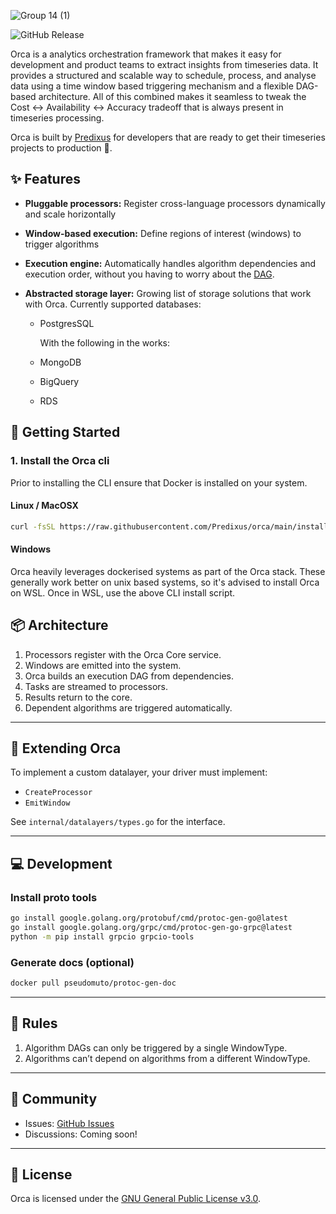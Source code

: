 ![Group 14 (1)](https://github.com/user-attachments/assets/f3725551-c19e-44cd-a8d4-f268bce5ac2a)

![GitHub Release](https://img.shields.io/github/v/release/Predixus/orca)

Orca is a analytics orchestration framework that makes it easy for development and product teams to
extract insights from timeseries data. It provides a structured and scalable way to schedule, process,
and analyse data using a time window based triggering mechanism and a flexible DAG-based
architecture. All of this combined makes it seamless to tweak the Cost <-> Availability <-> Accuracy
tradeoff that is always present in timeseries processing.

Orca is built by [Predixus](https://www.predixus.com) for developers that are ready to get their timeseries
projects to production 🚀.

## ✨ Features

- **Pluggable processors:** Register cross-language processors dynamically and scale horizontally
- **Window-based execution:** Define regions of interest (windows) to trigger algorithms
- **Execution engine:** Automatically handles algorithm dependencies and execution order,
  without you having to worry about the [DAG](https://en.wikipedia.org/wiki/Directed_acyclic_graph).
- **Abstracted storage layer:** Growing list of storage solutions that work with Orca. Currently supported databases:

  - PostgresSQL

    With the following in the works:

  - MongoDB
  - BigQuery
  - RDS

## 🚀 Getting Started

### 1. Install the Orca cli

Prior to installing the CLI ensure that Docker is installed on your system.

#### Linux / MacOSX

```bash
curl -fsSL https://raw.githubusercontent.com/Predixus/orca/main/install-cli.sh | bash
```

#### Windows

Orca heavily leverages dockerised systems as part of the Orca stack. These generally work better on unix
based systems, so it's advised to install Orca on WSL. Once in WSL, use the above CLI install script.

## 📦 Architecture

1. Processors register with the Orca Core service.
2. Windows are emitted into the system.
3. Orca builds an execution DAG from dependencies.
4. Tasks are streamed to processors.
5. Results return to the core.
6. Dependent algorithms are triggered automatically.

---

## 🔌 Extending Orca

To implement a custom datalayer, your driver must implement:

- `CreateProcessor`
- `EmitWindow`

See `internal/datalayers/types.go` for the interface.

---

## 💻 Development

### Install proto tools

```bash
go install google.golang.org/protobuf/cmd/protoc-gen-go@latest
go install google.golang.org/grpc/cmd/protoc-gen-go-grpc@latest
python -m pip install grpcio grpcio-tools
```

### Generate docs (optional)

```bash
docker pull pseudomuto/protoc-gen-doc
```

---

## 📜 Rules

1. Algorithm DAGs can only be triggered by a single WindowType.
2. Algorithms can’t depend on algorithms from a different WindowType.

---

## 💬 Community

- Issues: [GitHub Issues](https://github.com/predixus/orca/issues)
- Discussions: Coming soon!

---

## 📄 License

Orca is licensed under the [GNU General Public License v3.0](./LICENSE.md).
